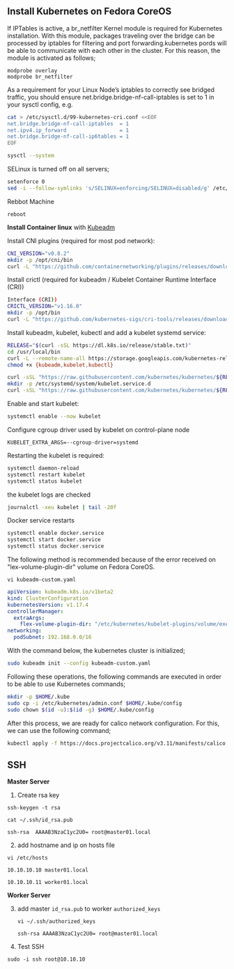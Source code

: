 ## Install Kubernetes on Fedora CoreOS

If IPTables is active, a br_netfilter Kernel module is required for Kubernetes installation.
With this module, packages traveling over the bridge can be processed by iptables for filtering and port forwarding.kubernetes pords will be able to communicate with each other in the cluster.
For this reason, the module is activated as follows;

    modprobe overlay
    modprobe br_netfilter

As a requirement for your Linux Node’s iptables to correctly see bridged traffic, 
you should ensure net.bridge.bridge-nf-call-iptables is set to 1 in your sysctl config, e.g.

```bash
cat > /etc/sysctl.d/99-kubernetes-cri.conf <<EOF
net.bridge.bridge-nf-call-iptables  = 1
net.ipv4.ip_forward                 = 1
net.bridge.bridge-nf-call-ip6tables = 1
EOF

sysctl --system
```

SELinux is turned off on all servers;

```bash
setenforce 0
sed -i --follow-symlinks 's/SELINUX=enforcing/SELINUX=disabled/g' /etc/sysconfig/selinux
```
Rebbot Machine

    reboot

**Install Container linux**  with [Kubeadm](https://kubernetes.io/docs/setup/production-environment/tools/kubeadm/install-kubeadm/)

Install CNI plugins (required for most pod network):
```bash
CNI_VERSION="v0.8.2"
mkdir -p /opt/cni/bin
curl -L "https://github.com/containernetworking/plugins/releases/download/${CNI_VERSION}/cni-plugins-linux-amd64-${CNI_VERSION}.tgz" | tar -C /opt/cni/bin -xz
```
Install crictl (required for kubeadm / Kubelet Container Runtime Interface (CRI))
```bash
Interface (CRI))
CRICTL_VERSION="v1.16.0"
mkdir -p /opt/bin
curl -L "https://github.com/kubernetes-sigs/cri-tools/releases/download/${CRICTL_VERSION}/crictl-${CRICTL_VERSION}-linux-amd64.tar.gz" | tar -C /opt/bin -xz
```

Install kubeadm, kubelet, kubectl and add a kubelet systemd service:
```bash
RELEASE="$(curl -sSL https://dl.k8s.io/release/stable.txt)"
cd /usr/local/bin
curl -L --remote-name-all https://storage.googleapis.com/kubernetes-release/release/${RELEASE}/bin/linux/amd64/{kubeadm,kubelet,kubectl}
chmod +x {kubeadm,kubelet,kubectl}
```
```bash
curl -sSL "https://raw.githubusercontent.com/kubernetes/kubernetes/${RELEASE}/build/debs/kubelet.service" | sed "s:/usr/bin:/usr/local/bin:g" > /etc/systemd/system/kubelet.service
mkdir -p /etc/systemd/system/kubelet.service.d
curl -sSL "https://raw.githubusercontent.com/kubernetes/kubernetes/${RELEASE}/build/debs/10-kubeadm.conf" | sed "s:/usr/bin:/usr/local/bin:g" > /etc/systemd/system/kubelet.service.d/10-kubeadm.conf
```
Enable and start kubelet:
```bash
systemctl enable --now kubelet
```

Configure cgroup driver used by kubelet on control-plane node

    KUBELET_EXTRA_ARGS=--cgroup-driver=systemd

Restarting the kubelet is required:
```bash
systemctl daemon-reload
systemctl restart kubelet
systemctl status kubelet
```

the kubelet logs are checked
```bash
journalctl -xeu kubelet | tail -20f
```
Docker service restarts
```bash
systemctl enable docker.service
systemctl start docker.service
systemctl status docker.service
```
The following method is recommended because of the error received on "lex-volume-plugin-dir" volume on Fedora CoreOS.

    vi kubeadm-custom.yaml
```yaml
apiVersion: kubeadm.k8s.io/v1beta2
kind: ClusterConfiguration
kubernetesVersion: v1.17.4
controllerManager:
  extraArgs:
    flex-volume-plugin-dir: "/etc/kubernetes/kubelet-plugins/volume/exec"
networking:
  podSubnet: 192.168.0.0/16
  ```

With the command below, the kubernetes cluster is initialized;
```bash
sudo kubeadm init --config kubeadm-custom.yaml
```
Following these operations, the following commands are executed in order to be able to use Kubernetes commands;
```bash
mkdir -p $HOME/.kube
sudo cp -i /etc/kubernetes/admin.conf $HOME/.kube/config
sudo chown $(id -u):$(id -g) $HOME/.kube/config
```
After this process, we are ready for calico network configuration. For this, we can use the following command;

```bash
kubectl apply -f https://docs.projectcalico.org/v3.11/manifests/calico.yaml
```

## SSH
**Master Server**

 1. Create rsa key
 
`ssh-keygen -t rsa`

`cat ~/.ssh/id_rsa.pub`

`ssh-rsa  AAAAB3NzaC1yc2U0= root@master01.local`

 2. add hostname and ip on hosts file
 
 `vi /etc/hosts`
 
 `10.10.10.10 master01.local`
 
 `10.10.10.11 worker01.local`

**Worker Server**

3.  add master `id_rsa.pub` to worker `authorized_keys`

    `vi ~/.ssh/authorized_keys`
    
    `ssh-rsa AAAAB3NzaC1yc2U0= root@master01.local`
    
4. Test SSH

`sudo -i ssh root@10.10.10`
